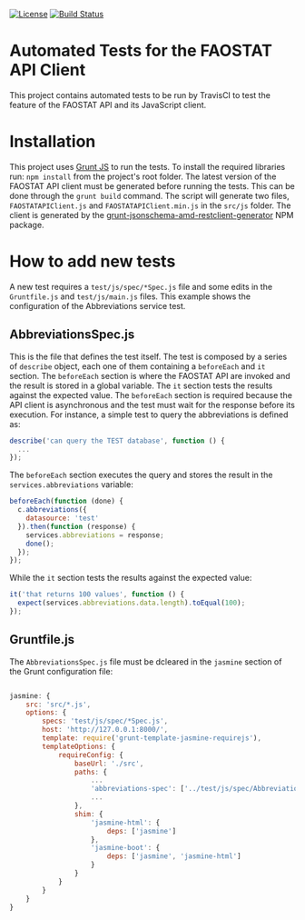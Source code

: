 [![License](http://img.shields.io/:license-GPL2-green.svg)](http://doge.gpl2-license.org)
[![Build Status](https://travis-ci.org/FAOSTAT/faostat-api-client-tests.svg?branch=development)](https://travis-ci.org/FAOSTAT/faostat-api-client-tests)

# Automated Tests for the FAOSTAT API Client
This project contains automated tests to be run by TravisCI to test the feature of the FAOSTAT API and its JavaScript
client.

# Installation

This project uses [Grunt JS](http://gruntjs.com/) to run the tests. To install the required libraries run:
```npm install```
from the project's root folder. The latest version of the FAOSTAT API client must be generated before running the tests. This can be done through the ```grunt build``` command. The script will generate two files, ```FAOSTATAPIClient.js``` and ```FAOSTATAPIClient.min.js``` in the ```src/js``` folder. The client is generated by the [grunt-jsonschema-amd-restclient-generator](https://www.npmjs.com/package/grunt-jsonschema-amd-restclient-generator) NPM package. 

# How to add new tests
A new test requires a ```test/js/spec/*Spec.js``` file and some edits in the ```Gruntfile.js``` and ```test/js/main.js``` files. This example shows the configuration of the Abbreviations service test.

## AbbreviationsSpec.js
This is the file that defines the test itself. The test is composed by a series of ```describe``` object, each one of them containing a ```beforeEach``` and ```it``` section. The ```beforeEach``` section is where the FAOSTAT API are invoked and the result is stored in a global variable. The ```it``` section tests the results against the expected value. The ```beforeEach``` section is required because the API client is asynchronous and the test must wait for the response before its execution. For instance, a simple test to query the abbreviations is defined as:

```javascript
describe('can query the TEST database', function () {
  ...            
});
```

The ```beforeEach``` section executes the query and stores the result in the ```services.abbreviations``` variable:

```javascript
beforeEach(function (done) {
  c.abbreviations({
    datasource: 'test'
  }).then(function (response) {
    services.abbreviations = response;
    done();
  });
});
```

While the ```it``` section tests the results against the expected value:

```javascript
it('that returns 100 values', function () {
  expect(services.abbreviations.data.length).toEqual(100);
});
```

## Gruntfile.js
The ```AbbreviationsSpec.js``` file must be dcleared in the ```jasmine``` section of the Grunt configuration file:

```javascript

jasmine: {
    src: 'src/*.js',
    options: {
        specs: 'test/js/spec/*Spec.js',
        host: 'http://127.0.0.1:8000/',
        template: require('grunt-template-jasmine-requirejs'),
        templateOptions: {
            requireConfig: {
                baseUrl: './src',
                paths: {
                    ...
                    'abbreviations-spec': ['../test/js/spec/AbbreviationsSpec'],
                    ...
                },
                shim: {
                    'jasmine-html': {
                        deps: ['jasmine']
                    },
                    'jasmine-boot': {
                        deps: ['jasmine', 'jasmine-html']
                    }
                }
            }
        }
    }
}
```
